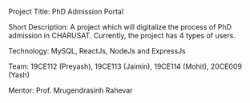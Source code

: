 Project Title: PhD Admission Portal

Short Description: A project which will digitalize the process of PhD admission in CHARUSAT.
Currently, the project has 4 types of users.

Technology: MySQL, ReactJs, NodeJs and ExpressJs

Team: 19CE112 (Preyash), 19CE113 (Jaimin), 19CE114 (Mohit), 20CE009 (Yash)

Mentor: Prof. Mrugendrasinh Rahevar
